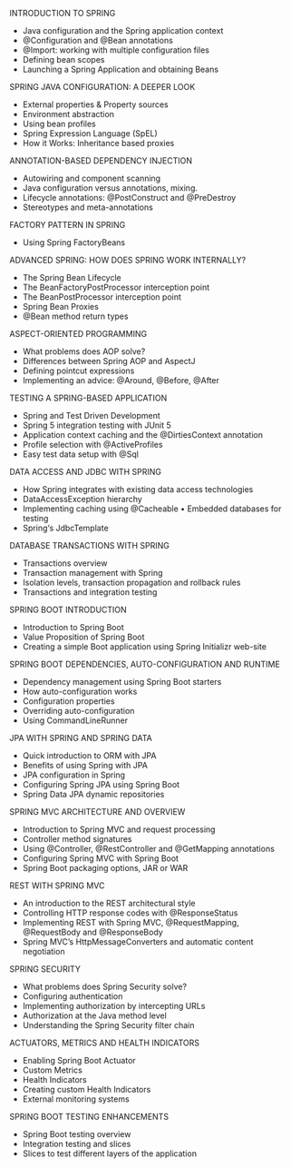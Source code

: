 INTRODUCTION TO SPRING
*  Java configuration and the Spring application context
*  @Configuration and @Bean annotations
*  @Import: working with multiple configuration files
*  Defining bean scopes
*  Launching a Spring Application and obtaining Beans

SPRING JAVA CONFIGURATION: A DEEPER LOOK
*  External properties & Property sources
*  Environment abstraction
*  Using bean profiles
*  Spring Expression Language (SpEL)
*  How it Works: Inheritance based proxies

ANNOTATION-BASED DEPENDENCY INJECTION
*  Autowiring and component scanning
*  Java configuration versus annotations, mixing.
*  Lifecycle annotations: @PostConstruct and @PreDestroy
*  Stereotypes and meta-annotations

FACTORY PATTERN IN SPRING
*  Using Spring FactoryBeans

ADVANCED SPRING: HOW DOES SPRING WORK INTERNALLY?
*  The Spring Bean Lifecycle
*  The BeanFactoryPostProcessor interception point
*  The BeanPostProcessor interception point
*  Spring Bean Proxies
*  @Bean method return types

ASPECT-ORIENTED PROGRAMMING
*  What problems does AOP solve?
*  Differences between Spring AOP and AspectJ
*  Defining pointcut expressions
*  Implementing an advice: @Around, @Before, @After

TESTING A SPRING-BASED APPLICATION
*  Spring and Test Driven Development
*  Spring 5 integration testing with JUnit 5
*  Application context caching and the @DirtiesContext annotation
*  Profile selection with @ActiveProfiles
*  Easy test data setup with @Sql

DATA ACCESS AND JDBC WITH SPRING
*  How Spring integrates with existing data access technologies
*  DataAccessException hierarchy
*  Implementing caching using @Cacheable • Embedded databases for testing
*  Spring‘s JdbcTemplate

DATABASE TRANSACTIONS WITH SPRING
*  Transactions overview
*  Transaction management with Spring
*  Isolation levels, transaction propagation and rollback rules
*  Transactions and integration testing

SPRING BOOT INTRODUCTION
*  Introduction to Spring Boot
*  Value Proposition of Spring Boot
*  Creating a simple Boot application using Spring Initializr web-site

SPRING BOOT DEPENDENCIES, AUTO-CONFIGURATION AND RUNTIME
*  Dependency management using Spring Boot starters
*  How auto-configuration works
*  Configuration properties
*  Overriding auto-configuration
*  Using CommandLineRunner

JPA WITH SPRING AND SPRING DATA
*  Quick introduction to ORM with JPA
*  Benefits of using Spring with JPA
*  JPA configuration in Spring
*  Configuring Spring JPA using Spring Boot
*  Spring Data JPA dynamic repositories

SPRING MVC ARCHITECTURE AND OVERVIEW
*  Introduction to Spring MVC and request processing
*  Controller method signatures
*  Using @Controller, @RestController and @GetMapping annotations
*  Configuring Spring MVC with Spring Boot
*  Spring Boot packaging options, JAR or WAR

REST WITH SPRING MVC
*  An introduction to the REST architectural style
*  Controlling HTTP response codes with @ResponseStatus
*  Implementing REST with Spring MVC, @RequestMapping, @RequestBody and @ResponseBody
*  Spring MVC’s HttpMessageConverters and automatic content negotiation

SPRING SECURITY
*  What problems does Spring Security solve?
*  Configuring authentication
*  Implementing authorization by intercepting URLs
*  Authorization at the Java method level
*  Understanding the Spring Security filter chain

ACTUATORS, METRICS AND HEALTH INDICATORS
*  Enabling Spring Boot Actuator
*  Custom Metrics
*  Health Indicators
*  Creating custom Health Indicators
*  External monitoring systems

SPRING BOOT TESTING ENHANCEMENTS
*  Spring Boot testing overview
*  Integration testing and slices
*  Slices to test different layers of the application
